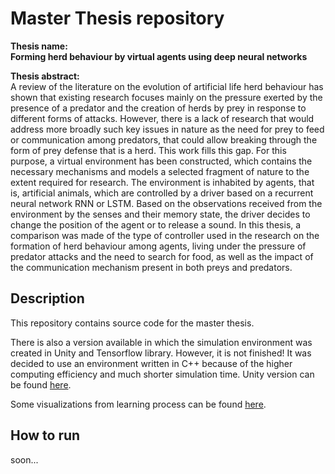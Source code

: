 # Master Thesis repository

**Thesis name:<br>
Forming herd behaviour by virtual agents using deep neural networks**

**Thesis abstract:**<br>
A review of the literature on the evolution of artificial life herd behaviour has shown that
existing research focuses mainly on the pressure exerted by the presence of a predator and the
creation of herds by prey in response to different forms of attacks. However, there is a lack of
research that would address more broadly such key issues in nature as the need for prey to feed or
communication among predators, that could allow breaking through the form of prey defense
that is a herd.
This work fills this gap. For this purpose, a virtual environment has been constructed, which
contains the necessary mechanisms and models a selected fragment of nature to the extent
required for research. The environment is inhabited by agents, that is, artificial animals, which
are controlled by a driver based on a recurrent neural network RNN or LSTM. Based on the
observations received from the environment by the senses and their memory state, the driver
decides to change the position of the agent or to release a sound.
In this thesis, a comparison was made of the type of controller used in the research on the
formation of herd behaviour among agents, living under the pressure of predator attacks and the
need to search for food, as well as the impact of the communication mechanism present in both
preys and predators.

## Description
This repository contains source code for the master thesis.

There is also a version available in which the simulation environment was created in Unity and Tensorflow library. However, it is not finished! It was decided to use an environment written in C++ because of the higher computing efficiency and much shorter simulation time.
Unity version can be found [here](https://github.com/adrian-slimak/artifical-agents).

Some visualizations from learning process can be found [here](http://bit.ly/praca_magisterska_adrian_slimak).

## How to run
soon...
